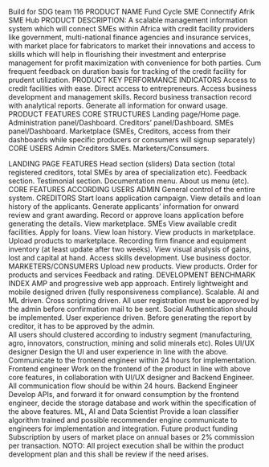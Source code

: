 Build for SDG team 116
PRODUCT NAME
Fund Cycle
SME Connectify
Afrik SME Hub
PRODUCT DESCRIPTION:
A scalable management information system which will connect SMEs within Africa with credit facility providers like government, multi-national finance agencies and insurance services, with market place for fabricators to market their innovations and access to skills which will help in flourishing their investment and enterprise management for profit maximization with convenience for both parties. Cum frequent feedback on duration basis for tracking of the credit facility for prudent utilization.
PRODUCT KEY PERFORMANCE INDICATORS
Access to credit facilities with ease.
Direct access to entrepreneurs.
Access business development and management skills.
Record business transaction record with analytical reports.
Generate all information for onward usage.
PRODUCT FEATURES
CORE STRUCTURES
Landing page/Home page.
Administration panel/Dashboard.
Creditors’ panel/Dashboard.
SMEs panel/Dashboard.
Marketplace (SMEs, Creditors, access from their dashboards while specific producers or consumers will signup separately)
CORE USERS
Admin
Creditors
SMEs.
Marketers/Consumers.

LANDING PAGE FEATURES
Head section (sliders)
Data section (total registered creditors, total SMEs by area of specialization etc).
Feedback section.
Testimonial section.
Documentation menu.
About us menu (etc). 
CORE FEATURES ACCORDING USERS
ADMIN
General control of the entire system.
CREDITORS
Start loans application campaign.
View details and loan history of the applicants.
Generate applicants’ information for onward review and grant awarding.
Record or approve loans application before generating the details.
View marketplace.
SMEs
View available credit facilities.
Apply for loans.
View loan history.
View products in marketplace.
Upload products to marketplace.
Recording firm finance and equipment inventory (at least update after two weeks).
View visual analysis of gains, lost and capital at hand.
Access skills development.
Use business doctor.
MARKETERS/CONSUMERS
Upload new products.
View products.
Order for products and services
Feedback and rating.
DEVELOPMENT BENCHMARK INDEX
AMP and progressive web app approach.
Entirely lightweight and mobile designed driven (fully responsiveness compliance).
Scalable.
AI and ML driven.
Cross scripting driven.
All user registration must be approved by the admin before confirmation mail to be sent.
Social Authentication should be implemented.
User experience driven.
Before generating the report by creditor, it has to be approved by the admin.  
All users should clustered according to industry segment (manufacturing, agro, innovators, construction, mining and solid minerals etc).
Roles 
UI/UX designer 
Design the UI and user experience in line with the above. Communicate to the frontend engineer within 24 hours for implementation.
Frontend engineer
Work on the frontend of the product in line with above core features, in collaboration with UI/UX designer and Backend Engineer. All communication flow should be within 24 hours.
Backend Engineer
Develop APIs, and forward it for onward consumption by the frontend engineer, decide the storage database and work within the specification of the above features.
ML, AI and Data Scientist
Provide a loan classifier algorithm trained and possible recommender engine communicate to engineers for implementation and integration.
Future product funding
Subscription by users of market place on annual bases or 2% commission per transaction.
NOTO:
All project execution shall be within the product development plan and this shall be review if the need arises.
